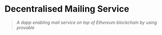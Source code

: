 # Decentralised Mailing Service
> _A dapp enabling mail service on top of Ethereum blockchain by using provable_
